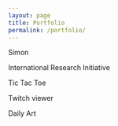 ```yaml
---
layout: page
title: Portfolio
permalink: /portfolio/
---
```



Simon

International Research Initiative

Tic Tac Toe

Twitch viewer

Daily Art


